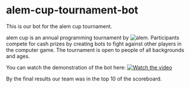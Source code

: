 # alem-cup-tournament-bot
This is our bot for the alem cup tournament.

alem cup is an annual programming tournament by ![alem](https://alem.school/).
Participants compete for cash prizes by creating bots to fight against other players in the computer game.
The tournament is open to people of all backgrounds and ages.

You can watch the demonstration of the bot here:
[![Watch the video](https://yt-embed.herokuapp.com/embed?v=wCrmfnRPj3I)](https://youtu.be/wCrmfnRPj3I)

By the final results our team was in the top 10 of the scoreboard.

